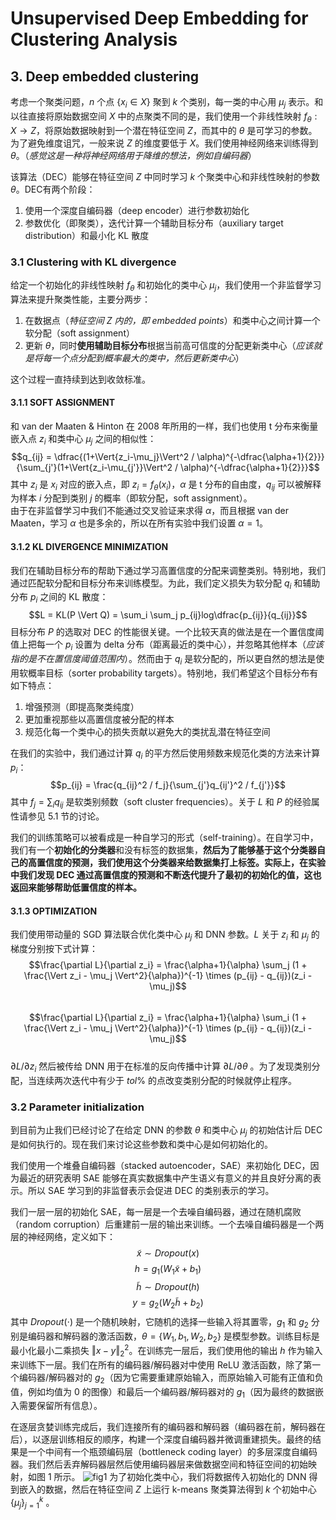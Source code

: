 # Unsupervised Deep Embedding for Clustering Analysis

## 3. Deep embedded clustering

考虑一个聚类问题，$n$ 个点 $\{x_i \in X\}$ 聚到 $k$ 个类别，每一类的中心用 $\mu_j$ 表示。和以往直接将原始数据空间 $X$ 中的点聚类不同的是，我们使用一个非线性映射 $f_\theta : X \to Z$，将原始数据映射到一个潜在特征空间 $Z$，而其中的 $\theta$ 是可学习的参数。为了避免维度诅咒，一般来说 $Z$ 的维度要低于 $X$。我们使用神经网络来训练得到 $\theta$。（*感觉这是一种将神经网络用于降维的想法，例如自编码器*）

该算法（DEC）能够在特征空间 $Z$ 中同时学习 $k$ 个聚类中心和非线性映射的参数 $\theta$。DEC有两个阶段：

1. 使用一个深度自编码器（deep encoder）进行参数初始化
2. 参数优化（即聚类），迭代计算一个辅助目标分布（auxiliary target distribution）和最小化 KL 散度

### 3.1 Clustering with KL divergence

给定一个初始化的非线性映射 $f_\theta$ 和初始化的类中心 $\mu_j$，我们使用一个非监督学习算法来提升聚类性能，主要分两步：

1. 在数据点（*特征空间 $Z$ 内的，即 embedded points*）和类中心之间计算一个软分配（soft assignment）
2. 更新 $\theta$，同时**使用辅助目标分布**根据当前高可信度的分配更新类中心（*应该就是将每一个点分配到概率最大的类中，然后更新类中心*）

这个过程一直持续到达到收敛标准。

#### 3.1.1 SOFT ASSIGNMENT

和 van der Maaten & Hinton 在 2008 年所用的一样，我们也使用 t 分布来衡量嵌入点 $z_i$ 和类中心 $\mu_j$ 之间的相似性：
$$q_{ij} = \dfrac{(1+\Vert{z_i-\mu_j}\Vert^2 / \alpha)^{-\dfrac{\alpha+1}{2}}}{\sum_{j'}(1+\Vert{z_i-\mu_{j'}}\Vert^2 / \alpha)^{-\dfrac{\alpha+1}{2}}}$$
其中 $z_i$ 是 $x_i$ 对应的嵌入点，即 $z_i = f_\theta(x_i)$，$\alpha$ 是 t 分布的自由度，$q_{ij}$ 可以被解释为样本 $i$ 分配到类别 $j$ 的概率（即软分配，soft assignment）。  
由于在非监督学习中我们不能通过交叉验证来求得 $\alpha$，而且根据 van der Maaten，学习 $\alpha$ 也是多余的，所以在所有实验中我们设置 $\alpha = 1$。

#### 3.1.2 KL DIVERGENCE MINIMIZATION

我们在辅助目标分布的帮助下通过学习高置信度的分配来调整类别。特别地，我们通过匹配软分配和目标分布来训练模型。为此，我们定义损失为软分配 $q_i$ 和辅助分布 $p_i$ 之间的 KL 散度：
$$L = KL(P \Vert Q) = \sum_i \sum_j p_{ij}log\dfrac{p_{ij}}{q_{ij}}$$
目标分布 $P$ 的选取对 DEC 的性能很关键。一个比较天真的做法是在一个置信度阈值上把每一个 $p_i$ 设置为 delta 分布（距离最近的类中心），并忽略其他样本（*应该指的是不在置信度阈值范围内*）。然而由于 $q_i$ 是软分配的，所以更自然的想法是使用软概率目标（sorter probability targets）。特别地，我们希望这个目标分布有如下特点：

1. 增强预测（即提高聚类纯度）
2. 更加重视那些以高置信度被分配的样本
3. 规范化每一个类中心的损失贡献以避免大的类扰乱潜在特征空间

在我们的实验中，我们通过计算 $q_i$ 的平方然后使用频数来规范化类的方法来计算 $p_i$：
$$p_{ij} = \frac{q_{ij}^2 / f_j}{\sum_{j'}q_{ij'}^2 / f_{j'}}$$
其中 $f_j = \sum_i q_{ij}$ 是软类别频数（soft cluster frequencies）。关于 $L$ 和 $P$ 的经验属性请参见 5.1 节的讨论。  

我们的训练策略可以被看成是一种自学习的形式（self-training）。在自学习中，我们有一个**初始化的分类器**和没有标签的数据集，**然后为了能够基于这个分类器自己的高置信度的预测，我们使用这个分类器来给数据集打上标签。实际上，在实验中我们发现 DEC 通过高置信度的预测和不断迭代提升了最初的初始化的值，这也返回来能够帮助低置信度的样本。**

#### 3.1.3 OPTIMIZATION

我们使用带动量的 SGD 算法联合优化类中心 $\mu_j$ 和 DNN 参数。$L$ 关于 $z_i$ 和 $\mu_j$ 的梯度分别按下式计算：
$$\frac{\partial L}{\partial z_i} = \frac{\alpha+1}{\alpha} \sum_j (1 + \frac{\Vert z_i - \mu_j \Vert^2}{\alpha})^{-1} \times (p_{ij} - q_{ij})(z_i - \mu_j)$$  
$$\frac{\partial L}{\partial z_i} = \frac{\alpha+1}{\alpha} \sum_i (1 + \frac{\Vert z_i - \mu_j \Vert^2}{\alpha})^{-1} \times (p_{ij} - q_{ij})(z_i - \mu_j)$$  
$\partial L / \partial z_i$ 然后被传给 DNN 用于在标准的反向传播中计算 $\partial L / \partial \theta$ 。为了发现类别分配，当连续两次迭代中有少于 $tol\%$ 的点改变类别分配的时候就停止程序。

### 3.2 Parameter initialization

到目前为止我们已经讨论了在给定 DNN 的参数 $\theta$ 和类中心 $\mu_j$ 的初始估计后 DEC 是如何执行的。现在我们来讨论这些参数和类中心是如何初始化的。

我们使用一个堆叠自编码器（stacked autoencoder，SAE）来初始化 DEC，因为最近的研究表明 SAE 能够在真实数据集中产生语义有意义的并且良好分离的表示。所以 SAE 学习到的非监督表示会促进 DEC 的类别表示的学习。

我们一层一层的初始化 SAE，每一层是一个去噪自编码器，通过在随机腐败（random corruption）后重建前一层的输出来训练。一个去噪自编码器是一个两层的神经网络，定义如下：
$$\tilde{x} \sim Dropout(x)$$
$$h = g_1(W_1\tilde{x} + b_1)$$
$$\tilde{h} \sim Dropout(h)$$
$$y = g_2(W_2\tilde{h} + b_2)$$
其中 $Dropout(\cdot)$ 是一个随机映射，它随机的选择一些输入将其置零，$g_1$ 和 $g_2$ 分别是编码器和解码器的激活函数，$\theta = \{W_1, b_1, W_2, b_2\}$ 是模型参数。训练目标是最小化最小二乘损失 $\Vert x - y \Vert^2_2$。在训练完一层后，我们使用他的输出 $h$ 作为输入来训练下一层。我们在所有的编码器/解码器对中使用 ReLU 激活函数，除了第一个编码器/解码器对的 $g_2$（因为它需要重建原始输入，而原始输入可能有正值和负值，例如均值为 0 的图像）和最后一个编码器/解码器对的 $g_1$（因为最终的数据嵌入需要保留所有信息）。

在逐层贪婪训练完成后，我们连接所有的编码器和解码器（编码器在前，解码器在后），以逐层训练相反的顺序，构建一个深度自编码器并微调重建损失。最终的结果是一个中间有一个瓶颈编码层（bottleneck coding layer）的多层深度自编码器。我们然后丢弃解码器层然后使用编码器层来做数据空间和特征空间的初始映射，如图 1 所示。
![fig1](http://i.imgur.com/uPhTb3Z.png)
为了初始化类中心，我们将数据传入初始化的 DNN 得到嵌入的数据，然后在特征空间 $Z$ 上运行 k-means 聚类算法得到 $k$ 个初始中心 $\{\mu_j\}^k_{j=1}$ 。